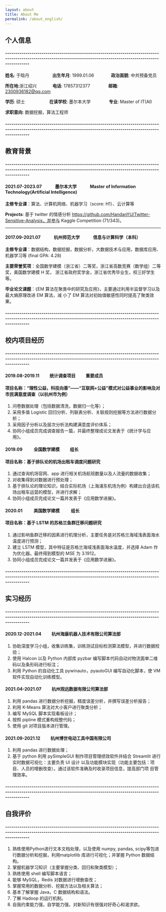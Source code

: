 ```yaml
---
layout: about
title: About Me 
permalink: /about_english/
---
```

## 个人信息
#### --------------------------------------------------------------------------------------------------------------------------------------------------------------------

**姓名**: 于晗丹 &nbsp;&nbsp;&nbsp;&nbsp;&nbsp;&nbsp;&nbsp;&nbsp;&nbsp;&nbsp;&nbsp;&nbsp;&nbsp;&nbsp;&nbsp;&nbsp;&nbsp; **出生年月**: 1999.01.06 &nbsp;&nbsp;&nbsp;&nbsp;&nbsp;&nbsp;&nbsp;&nbsp;&nbsp;&nbsp;&nbsp;&nbsp; **政治面貌**: 中共预备党员

**所在地**:浙江绍兴          &nbsp;&nbsp;&nbsp;&nbsp;&nbsp;&nbsp;&nbsp;&nbsp;&nbsp;&nbsp;&nbsp;&nbsp;**电话**: 17857312377         &nbsp;&nbsp;&nbsp;&nbsp;&nbsp;&nbsp;&nbsp;&nbsp;&nbsp;&nbsp;&nbsp;&nbsp;&nbsp;&nbsp;**邮箱**: 2300936182@qq.com

**学历**: 硕士 &nbsp;&nbsp;&nbsp;&nbsp;&nbsp;&nbsp;&nbsp;&nbsp;&nbsp;&nbsp;&nbsp;&nbsp;&nbsp;&nbsp;&nbsp;&nbsp; &nbsp; **在读学校**: 墨尔本大学  &nbsp;&nbsp;&nbsp;&nbsp;&nbsp;&nbsp;&nbsp;&nbsp;&nbsp;&nbsp;&nbsp;&nbsp;&nbsp; **专业**: Master of IT(AI)

**求职意向**: 数据挖掘，算法工程师

#### --------------------------------------------------------------------------------------------------------------------------------------------------------------------

## 教育背景
#### --------------------------------------------------------------------------------------------------------------------------------------------------------------------

#### 2021.07-2023.07 &nbsp;&nbsp;&nbsp;&nbsp;&nbsp;&nbsp;&nbsp;&nbsp;&nbsp;&nbsp;&nbsp;&nbsp;墨尔本大学&nbsp;&nbsp;&nbsp;&nbsp;&nbsp;&nbsp;&nbsp;&nbsp;&nbsp;&nbsp;&nbsp;&nbsp; Master of Information Technology(Artificial Intelligence) 

**主修专业课**：算法、计算机网络、机器学习（score: H1）、云计算等 

**Projects**: 基于 twitter 的情感分析 https://github.com/HandanYU/Twitter-Sensitive-Analysis，并参与 Kaggle Competition (71/343)。 

------------------

#### 2017.09-2021.07&nbsp;&nbsp;&nbsp;&nbsp;&nbsp;&nbsp;&nbsp;&nbsp;&nbsp;&nbsp;&nbsp;&nbsp; 杭州师范大学 &nbsp;&nbsp;&nbsp;&nbsp;&nbsp;&nbsp;&nbsp;&nbsp;&nbsp;&nbsp;&nbsp;&nbsp;信息与计算科学（本科） 

**主修专业课**：数据结构，数据挖掘，数据分析，大数据技术与应用，数据库应用、机器学习等 (final GPA: 4.28) 

**主要荣誉奖项**：全国数学建模（浙江省）二等奖，浙江省高数竞赛（数学组）二等奖，美国数学建模 H 奖， 浙江省政府奖学金，浙江省优秀毕业生，校三好学生等。 

**毕业论文课题**：《EM 算法在聚类中的研究及应用》，主要通过利用半监督学习以及最大熵原理改进 EM 算法，减 小了 EM 算法对初始值敏感性同时提高了聚类效果。

#### --------------------------------------------------------------------------------------------------------------------------------------------------------------------

## 校内项目经历
#### --------------------------------------------------------------------------------------------------------------------------------------------------------------------

#### 2019.08-2019.11&nbsp;&nbsp;&nbsp;&nbsp;&nbsp;&nbsp;&nbsp;&nbsp;&nbsp; 统计调查项目 &nbsp;&nbsp;&nbsp;&nbsp;&nbsp;&nbsp;&nbsp;&nbsp; 重要成员
#### 项目名称：“理性公益，科技向善”——“互联网+公益”模式对公益事业的影响及对市民满意度调查（以杭州市为例） 

1. 问卷数据处理（包括数据清洗，数据归一化等）； 
2. 采用多值 Logistic 回归分析、列联表分析、关联规则挖掘等方法进行数据分析； 
3. 采用因子分析以及层次分析法构建满意度评价体系； 
4. 协同小组成员完成调查报告一篇，并最终整理成论文发表于《统计学与应用》。 

#### 2019.09 &nbsp;&nbsp;&nbsp;&nbsp;&nbsp;&nbsp;&nbsp;&nbsp;&nbsp; 全国数学建模&nbsp;&nbsp;&nbsp;&nbsp;&nbsp;&nbsp;&nbsp;&nbsp;&nbsp;  组长 
#### 项目名称：基于排队论的机场出租车调度问题研究 
1. 通过查询机场官网、app 进行相关机场航班数量以及人流量的数据收集； 
2. 对收集得到对数据进行预处理； 
3. 基于排队论的理论知识，结合实际机场（上海浦东机场为例）构建出合适该机场出租车运营的模型，并进行求解； 
4. 协同小组成员完成论文一篇并发表于《应用数学进展》。 

#### 2020.01 &nbsp;&nbsp;&nbsp;&nbsp;&nbsp;&nbsp;&nbsp;&nbsp;&nbsp; 美国数学建模 &nbsp;&nbsp;&nbsp;&nbsp;&nbsp;&nbsp;&nbsp;&nbsp;&nbsp; 组长 
#### 项目名称：基于 LSTM 的苏格兰鱼群迁移问题研究
1. 通过影响鱼群迁移的因素进行机理分析，主要任务是对苏格兰海域浅表面海水温度进行预测； 
2. 建立 LSTM 模型，其中特征是苏格兰海域浅表面海水温度，并选择 Adam 作为优化器。最终得到模型的 MSE 为 3.1912。 
3. 协同小组成员完成论文一篇并发表于《应用数学进展》。

#### --------------------------------------------------------------------------------------------------------------------------------------------------------------------

## 实习经历
#### --------------------------------------------------------------------------------------------------------------------------------------------------------------------

#### 2020.12-2021.04 &nbsp;&nbsp;&nbsp;&nbsp;&nbsp;&nbsp;&nbsp;&nbsp;&nbsp;杭州海康机器人技术有限公司算法部
1. 协助深度学习小组，收集训练集，训练测试目标检测算法模型，并进行数据校验； 
2. 使用 Halcon 以及 Python 内部库 pyzbar 编写脚本代码自动对物流面单二维码以及条形码进行标注； 
3. 利用 Python 的自动化工具 pywinauto，pyautoGUI 编写自动化脚本，使 VM 软件实现自动化训练模型。 

#### 2021.04-2021.07 &nbsp;&nbsp;&nbsp;&nbsp;&nbsp;&nbsp;&nbsp;&nbsp;&nbsp;杭州观远数据有限公司算法部 
1. 利用 pandas 进行数据分析挖掘，精度误差分析，并撰写误差分析报告；
2. 利用 K-Means 算法对大小客户进行聚类分析； 
3. 编写 MySQL 脚本实现看板设计； 
4. 按照 pipline 模式重构规整代码； 
5. 使用 git 对项目版本进行管理。 

#### 2021.09-2021.12 &nbsp;&nbsp;&nbsp;&nbsp;&nbsp;&nbsp;&nbsp;&nbsp;&nbsp;杭州博世电动工具中国有限公司 
1. 利用 pandas 进行数据处理； 
2. 基于 python 利用 pySimpleGUI 制作项目管理绩效软件并结合 Streamlit 进行实时数据可视化：主要负责 UI 设计 以及功能模块实现（功能主要包括：项目、人员的增删改查）。通过该软件准确及时收录项目信息，提高部门项 目管理效率。

#### --------------------------------------------------------------------------------------------------------------------------------------------------------------------

## 自我评价 
#### --------------------------------------------------------------------------------------------------------------------------------------------------------------------

1. 熟练使用Python进行文本文档处理，以及使用 numpy, pandas, scipy等包进行数据分析和挖掘，利用matplotlib 库进行可视化；并掌握 Python 数据结构。 
2. 掌握机器学习知识（主要掌握分类、回归和聚类模型）； 
3. 熟练使用 shell 编写脚本语言； 
4. 能够 MySQL，Redis 对数据进行增删查改； 
5. 掌握常用的数据分析、挖掘方法以及相关算法； 
6. 基本了解掌握 Java，C 数据结构和语法。 
7. 了解 Hadoop 的运行机制。 
8. 自我约束能力强，自学能力强，对新知识有很强对好奇心和渴求欲。

